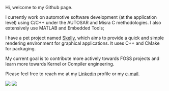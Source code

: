 Hi, welcome to my Github page.

I currently work on automotive software development (at the application level) using C/C++ under the AUTOSAR and Misra C methodologies. I also extensively use MATLAB and Embedded Tools;

I have a pet project named [Skelly](https://github.com/PS-Gustavo/RESkelly), which aims to provide a quick and simple rendering environment for graphical applications. It uses C++ and CMake for packaging.

My current goal is to contribute more actively towards FOSS projects and learn more towards Kernel or Compiler engineering.

Please feel free to reach me at my [Linkedin](https://www.linkedin.com/in/grlopes/) profile or my [e-mail](mailto:gustavo@punti.com.br).

<a>
  <img flex=1 padding=16px src="https://github-readme-stats.vercel.app/api?username=PS-Gustavo&theme=dracula&show_icons=true&custom_title=Gustavo&count_private=true&rank_icon=github" />
</a>
<a>
  <img flex=2 padding=16px src="https://github-readme-stats.vercel.app/api/top-langs/?username=PS-Gustavo&hide_progress=true&theme=dracula" />
</a>  


<!--
**PS-Gustavo/PS-Gustavo** is a ✨ _special_ ✨ repository because its `README.md` (this file) appears on your GitHub profile.

Here are some ideas to get you started:

- 🔭 I’m currently working on ...
- 🌱 I’m currently learning ...
- 👯 I’m looking to collaborate on ...
- 🤔 I’m looking for help with ...
- 💬 Ask me about ...
- 📫 How to reach me: ...
- 😄 Pronouns: ...
- ⚡ Fun fact: ...
-->
